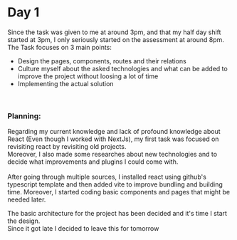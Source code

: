 # Day 1
Since the task was given to me at around 3pm, and that my half day shift started at 3pm, I only seriously started on the assessment at around 8pm. 
The Task focuses on 3 main points: 
<ul>
<li> Design the pages, components, routes and their relations</li>
<li> Culture myself about the asked technologies and what can be added to improve the project without loosing a lot of  time</li>
<li> Implementing the actual solution </li>
</ul>
<br>

### Planning:
Regarding my current knowledge and lack of profound knowledge about React (Even though I worked with NextJs), my first task was focused on revisiting react by revisiting old projects. <br> Moreover, I also made some researches about new technologies and to decide what improvements and plugins I could come with. <br> <br>
After going through multiple sources, I installed react using github's typescript template and then added vite to improve bundling and building time. Moreover, I started coding basic components and pages that might be needed later.

The basic architecture for the project has been decided and it's time I start the design. <br>
Since it got late I decided to leave this for tomorrow 